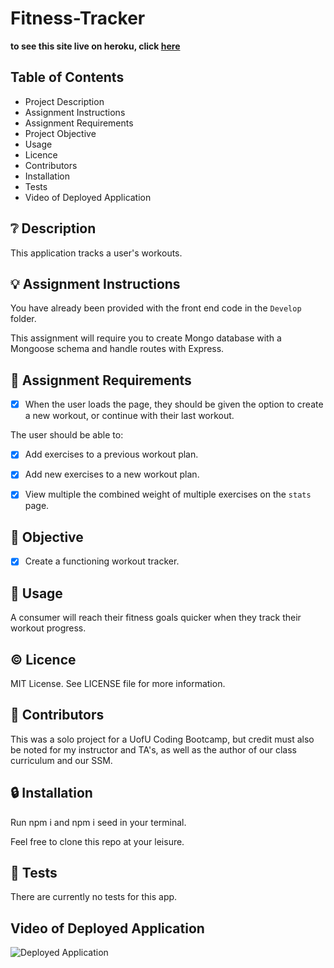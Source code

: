 # Fitness-Tracker

**to see this site live on heroku, click [here](https://natalie-fitness.herokuapp.com/)**

## **Table of Contents**

* Project Description
* Assignment Instructions
* Assignment Requirements
* Project Objective
* Usage
* Licence
* Contributors
* Installation
* Tests
* Video of Deployed Application

## ❔ **Description**

This application tracks a user's workouts.

## 💡 **Assignment Instructions**

You have already been provided with the front end code in the `Develop` folder. 

This assignment will require you to create Mongo database with a Mongoose schema and handle routes with Express.

## 📌 **Assignment Requirements**

- [x] When the user loads the page, they should be given the option to create a new workout, or continue with their last workout.

The user should be able to:

  - [x] Add exercises to a previous workout plan.

  - [x] Add new exercises to a new workout plan.

  - [x] View multiple the combined weight of multiple exercises on the `stats` page.

## 🔲 **Objective**

- [x] Create a functioning workout tracker.

## 🔑 **Usage**

A consumer will reach their fitness goals quicker when they track their workout progress.

## © **Licence**

MIT License. See LICENSE file for more information.

## 💬 **Contributors**

This was a solo project for a UofU Coding Bootcamp, but credit must also be noted for my instructor and TA's, as well as the author of our class curriculum and our SSM. 

## 🔒 **Installation**

Run npm i and npm i seed in your terminal. 

Feel free to clone this repo at your leisure. 

## 📂 **Tests**

There are currently no tests for this app. 

## **Video of Deployed Application**

![Deployed Application]()
